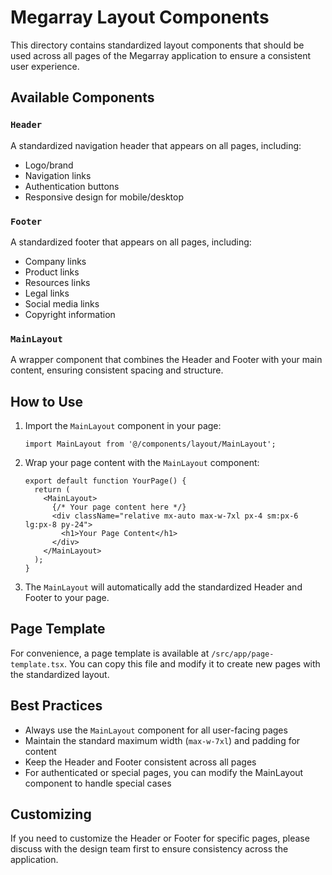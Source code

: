 # Megarray Layout Components

This directory contains standardized layout components that should be used across all pages of the Megarray application to ensure a consistent user experience.

## Available Components

### `Header`

A standardized navigation header that appears on all pages, including:
- Logo/brand
- Navigation links 
- Authentication buttons
- Responsive design for mobile/desktop

### `Footer`

A standardized footer that appears on all pages, including:
- Company links
- Product links
- Resources links
- Legal links
- Social media links
- Copyright information

### `MainLayout`

A wrapper component that combines the Header and Footer with your main content, ensuring consistent spacing and structure.

## How to Use

1. Import the `MainLayout` component in your page:
   ```tsx
   import MainLayout from '@/components/layout/MainLayout';
   ```

2. Wrap your page content with the `MainLayout` component:
   ```tsx
   export default function YourPage() {
     return (
       <MainLayout>
         {/* Your page content here */}
         <div className="relative mx-auto max-w-7xl px-4 sm:px-6 lg:px-8 py-24">
           <h1>Your Page Content</h1>
         </div>
       </MainLayout>
     );
   }
   ```

3. The `MainLayout` will automatically add the standardized Header and Footer to your page.

## Page Template

For convenience, a page template is available at `/src/app/page-template.tsx`. You can copy this file and modify it to create new pages with the standardized layout.

## Best Practices

- Always use the `MainLayout` component for all user-facing pages
- Maintain the standard maximum width (`max-w-7xl`) and padding for content
- Keep the Header and Footer consistent across all pages
- For authenticated or special pages, you can modify the MainLayout component to handle special cases

## Customizing

If you need to customize the Header or Footer for specific pages, please discuss with the design team first to ensure consistency across the application. 